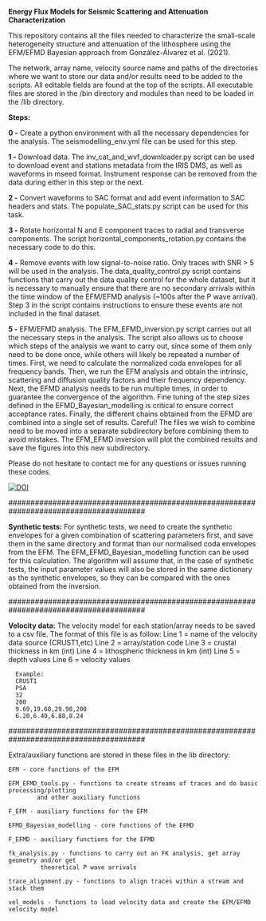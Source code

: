 **Energy Flux Models for Seismic Scattering and Attenuation Characterization**

This repository contains all the files needed to characterize the small-scale heterogeneity
structure and attenuation of the lithosphere using the EFM/EFMD Bayesian approach from
González-Álvarez et al. (2021). 

The network, array name, velocity source name and paths of the directories where we want
to store our data and/or results need to be added to the scripts. All editable fields are
found at the top of the scripts. All executable files are stored in the /bin directory and 
modules than need to be loaded in the /lib directory.
    
**Steps:**

**0 -** Create a python environment with all the necessary dependencies for the analysis. The
    seismodelling_env.yml file can be used for this step.

**1 -** Download data. The inv_cat_and_wvf_downloader.py script can be used to download event
    and stations metadata from the IRIS DMS, as well as waveforms in mseed format. Instrument 
    response can be removed from the data during either in this step or the next.
    
**2 -** Convert waveforms to SAC format and add event information to SAC headers and stats.
    The populate_SAC_stats.py script can be used for this task.

**3 -** Rotate horizontal N and E component traces to radial and transverse components. The
    script horizontal_components_rotation.py contains the necessary code to do this.

**4 -** Remove events with low signal-to-noise ratio. Only traces with SNR > 5 will be used
    in the analysis. The data_quality_control.py script contains functions that carry
    out the data quality control for the whole dataset, but it is necessary to manually
    ensure that there are no secondary arrivals within the time window of the EFM/EFMD
    analysis (~100s after the P wave arrival). Step 3 in the script contains instructions to
    ensure these events are not included in the final dataset.
    
**5 -** EFM/EFMD analysis. The EFM_EFMD_inversion.py script carries out all the necessary 
    steps in the analysis. The script also allows us to choose which steps of the 
    analysis we want to carry out, since some of them only need to be done once, while 
    others will likely be repeated a number of times. 
    First, we need to calculate the normalized coda envelopes for all frequency bands. 
    Then, we run the EFM analysis and obtain the intrinsic, scattering and diffusion 
    quality factors and their frequency dependency. Next, the EFMD analysis needs to be 
    run multiple times, in order to guarantee the convergence of the algorithm. Fine 
    tuning of the step sizes defined in the EFMD_Bayesian_modelling is critical to 
    ensure correct acceptance rates. Finally, the different chains obtained from the 
    EFMD are combined into a single set of results. Careful! The files we wish to 
    combine need to be moved into a separate subdirectory before combining them to 
    avoid mistakes. The EFM_EFMD inversion will plot the combined results and save 
    the figures into this new subdirectory.
    
Please do not hesitate to contact me for any questions or issues running these codes.

[![DOI](https://zenodo.org/badge/330757440.svg)](https://zenodo.org/badge/latestdoi/330757440)


#######################################################################################
    
**Synthetic tests:**
      For synthetic tests, we need to create the synthetic envelopes for a given
      combination of scattering parameters first, and save them in the same 
      directory and format than our normalised coda envelopes from the EFM. The 
      EFM_EFMD_Bayesian_modelling function can be used for this calculation.
      The algorithm will assume that, in the case of synthetic tests, the input
      parameter values will also be stored in the same dictionary as the synthetic
      envelopes, so they can be compared with the ones obtained from the inversion.

#######################################################################################

**Velocity data:**
      The velocity model for each station/array needs to be saved to a csv file.
      The format of this file is as follow:
      Line 1 = name of the velocity data source (CRUST1,etc)
      Line 2 = array/station code
      Line 3 = crustal thickness in km (int)
      Line 4 = lithospheric thickness in km (int)
      Line 5 = depth values
      Line 6 = velocity values
      
      Example:
	  CRUST1
	  PSA
	  32
	  200
	  9.69,19.68,29.98,200
	  6.20,6.40,6.80,8.24

#######################################################################################

Extra/auxiliary functions are stored in these files in the lib directory:
   
    EFM - core functions of the EFM

    EFM_EFMD_tools.py - functions to create streams of traces and do basic processing/plotting
			and other auxiliary functions
			
    F_EFM - auxiliary functions for the EFM

    EFMD_Bayesian_modelling - core functions of the EFMD

    F_EFMD - auxiliary functions for the EFMD

    fk_analysis.py - functions to carry out an FK analysis, get array geometry and/or get 
		     theoretical P wave arrivals
		     
    trace_alignment.py - functions to align traces within a stream and stack them

    vel_models - functions to load velocity data and create the EFM/EFMD velocity model
   




      
